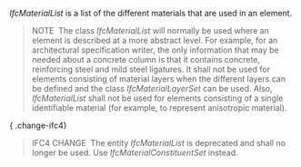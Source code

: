 ﻿_IfcMaterialList_ is a list of the different materials that are used in an element.

> NOTE&nbsp; The class _IfcMaterialList_ will normally be used where an element is described at a more abstract level. For example, for an architectural specification writer, the only information that may be needed about a concrete column is that it contains concrete, reinforcing steel and mild steel ligatures. It shall not be used for elements consisting of material layers when the different layers can be defined and the class _IfcMaterialLayerSet_ can be used. Also, _IfcMaterialList_ shall not be used for elements consisting of a single identifiable material (for example, to represent anisotropic material).

{ .change-ifc4}
> IFC4 CHANGE  The entity _IfcMaterialList_ is deprecated and shall no longer be used. Use _IfcMaterialConstituentSet_ instead.
